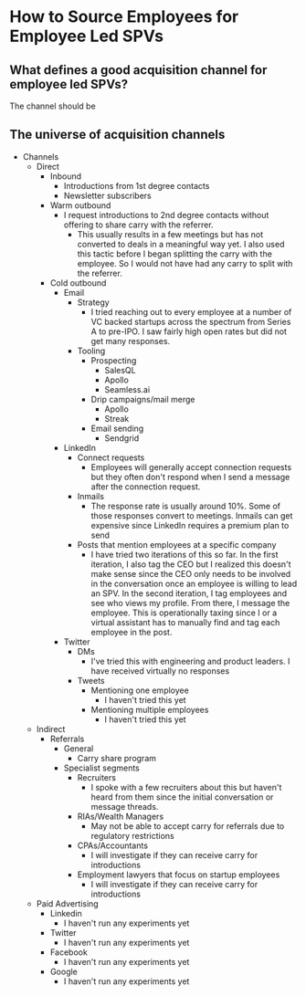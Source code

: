 # How to Source Employees for Employee Led SPVs

## What defines a good acquisition channel for employee led SPVs?

The channel should be

## The universe of acquisition channels
 - Channels
	 - Direct
		 - Inbound
			 - Introductions from 1st degree contacts
			 - Newsletter subscribers
		 - Warm outbound
			 - I request introductions to 2nd degree contacts without offering to share carry with the referrer.
				 - This usually results in a few meetings but has not converted to deals in a meaningful way yet. I also used this tactic before I began splitting the carry with the employee. So I would not have had any carry to split with the referrer.
		 - Cold outbound
			 - Email
				 - Strategy
					 - I tried reaching out to every employee at a number of VC backed startups across the spectrum from Series A to pre-IPO. I saw fairly high open rates but did not get many responses. 
				 - Tooling
					 - Prospecting
						 - SalesQL
						 - Apollo
						 - Seamless.ai
					 - Drip campaigns/mail merge
						 - Apollo
						 - Streak
					 - Email sending
						 - Sendgrid
			 - LinkedIn
				 - Connect requests
					 - Employees will generally accept connection requests but they often don't respond when I send a message after the connection request.
				 - Inmails
					 - The response rate is usually around 10%. Some of those responses convert to meetings. Inmails can get expensive since LinkedIn requires a premium plan to send 
				 - Posts that mention employees at a specific company
					 - I have tried two iterations of this so far. In the first iteration, I also tag the CEO but I realized this doesn't make sense since the CEO only needs to be involved in the conversation once an employee is willing to lead an SPV. In the second iteration, I tag employees and see who views my profile. From there, I message the employee. This is operationally taxing since I or a virtual assistant has to manually find and tag each employee in the post.
			 - Twitter
				 - DMs
					 - I've tried this with engineering and product leaders. I have received virtually no responses
				 - Tweets
					 - Mentioning one employee
						 - I haven't tried this yet
					 - Mentioning multiple employees
						  - I haven't tried this yet
	 - Indirect
		 - Referrals
			 - General
				 - Carry share program
			 - Specialist segments
				 - Recruiters
					 - I spoke with a few recruiters about this but haven't heard from them since the initial conversation or message threads.
				 - RIAs/Wealth Managers
					 - May not be able to accept carry for referrals due to regulatory restrictions
				 - CPAs/Accountants
					 - I will investigate if they can receive carry for introductions
				 - Employment lawyers that focus on startup employees
					 - I will investigate if they can receive carry for introductions
	 - Paid Advertising
		 - Linkedin
			 - I haven't run any experiments yet
		 - Twitter
			 - I haven't run any experiments yet 
		 - Facebook
			 - I haven't run any experiments yet
		 - Google
			 - I haven't run any experiments yet
<!--stackedit_data:
eyJoaXN0b3J5IjpbLTQ0NDc5OTIzLC0xNzYwNzY3NDUsLTY0OT
Y0ODUyMiw3MDAzMTY3MDVdfQ==
-->